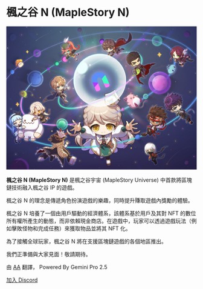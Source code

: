# 楓之谷 N (MapleStory N)

![](images/image_1747236239323_194.png)

**楓之谷 N (MapleStory N)** 是楓之谷宇宙 (MapleStory Universe) 中首款將區塊鏈技術融入楓之谷 IP 的遊戲。

楓之谷 N 的理念是傳遞角色扮演遊戲的樂趣，同時提升賺取遊戲內獎勵的體驗。

楓之谷 N 培養了一個由用戶驅動的經濟體系，該體系基於用戶及其對 NFT 的數位所有權所產生的動態，而非依賴現金商店。在遊戲中，玩家可以透過遊戲玩法（例如擊敗怪物和完成任務）來獲取物品並將其 NFT 化。

為了接觸全球玩家，楓之谷 N 將在支援區塊鏈遊戲的各個地區推出。

我們正準備與大家見面！敬請期待。

由 [AA](https://github.com/aliceric27/MSU-Gitbook) 翻譯， Powered By Gemini Pro 2.5

[加入 Discord](https://discord.gg/xNTwadYFE5)